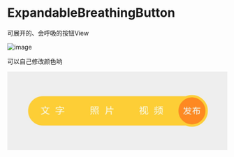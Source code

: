 # ExpandableBreathingButton

可展开的、会呼吸的按钮View

![image](https://github.com/MonkeyMushroom/ExpandableBreathingButton/raw/master/1.gif)

可以自己修改颜色哟

![image](https://github.com/MonkeyMushroom/ExpandableBreathingButton/raw/master/2.jpg)
